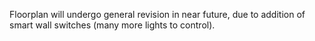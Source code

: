 Floorplan will undergo general revision in near future, due to addition of smart wall switches (many more lights to control).


